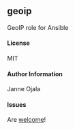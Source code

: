 ## geoip

GeoIP role for Ansible

#### License

MIT

#### Author Information

Janne Ojala

#### Issues

Are [welcome](https://github.com/janneojala/geoip/issues)!
